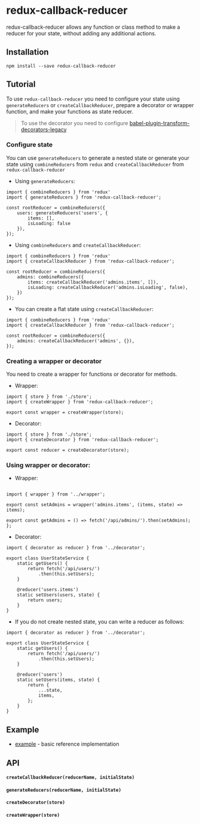 # redux-callback-reducer

redux-callback-reducer allows any function or class method to make a reducer for your state, without adding any additional actions.

## Installation

```
npm install --save redux-callback-reducer
```

## Tutorial 

To use `redux-callback-reducer` you need to configure your state using `generateReducers` or `createCallbackReducer`, prepare a decorator or wrapper function, and make your functions as state reducer.

> To use the decorator you need to configure [babel-plugin-transform-decorators-legacy](https://github.com/loganfsmyth/babel-plugin-transform-decorators-legacy)

### Configure state

You can use `generateReducers` to generate a nested state or generate your state using `combineReducers` from `redux` and `createCallbackReducer` from `redux-callback-reducer`

* Using `generateReducers`:

```
import { combineReducers } from 'redux'
import { generateReducers } from 'redux-callback-reducer';

const rootReducer = combineReducers({
    users: generateReducers('users', {
        items: [],
        isLoading: false
    }),
});
```

* Using `combineReducers` and `createCallbackReducer`:

```
import { combineReducers } from 'redux'
import { createCallbackReducer } from 'redux-callback-reducer';

const rootReducer = combineReducers({
    admins: combineReducers({
        items: createCallbackReducer('admins.items', []),
        isLoading: createCallbackReducer('admins.isLoading', false),
    })
});
```

* You can create a flat state using `createCallbackReducer`: 

```
import { combineReducers } from 'redux'
import { createCallbackReducer } from 'redux-callback-reducer';

const rootReducer = combineReducers({
    admins: createCallbackReducer('admins', {}),
});
```

### Creating a wrapper or decorator

You need to create a wrapper for functions or decorator for methods.

* Wrapper:

```
import { store } from './store';
import { createWrapper } from 'redux-callback-reducer';

export const wrapper = createWrapper(store);
```

* Decorator:

```
import { store } from './store';
import { createDecorator } from 'redux-callback-reducer';

export const reducer = createDecorator(store);
```

### Using wrapper or decorator:

* Wrapper:

```

import { wrapper } from '../wrapper';

export const setAdmins = wrapper('admins.items', (items, state) => items);

export const getAdmins = () => fetch('/api/admins/').then(setAdmins);
};

```

* Decorator:

```
import { decorator as reducer } from '../decorator';

export class UserStateService { 
    static getUsers() {
        return fetch('/api/users/')
            .then(this.setUsers);
    }
    
    @reducer('users.items')
    static setUsers(users, state) {
        return users;
    }
}
```

* If you do not create nested state, you can write a reducer as follows:

```
import { decorator as reducer } from '../decorator';

export class UserStateService { 
    static getUsers() {
        return fetch('/api/users/')
            .then(this.setUsers);
    }
    
    @reducer('users')
    static setUsers(items, state) {
        return {
            ...state,
            items,
        };
    }
}
```

## Example

- [example](/example/) - basic reference implementation

## API

#### `createCallbackReducer(reducerName, initialState)`


#### `generateReducers(reducerName, initialState)`


#### `createDecorator(store)`


#### `createWrapper(store)`
